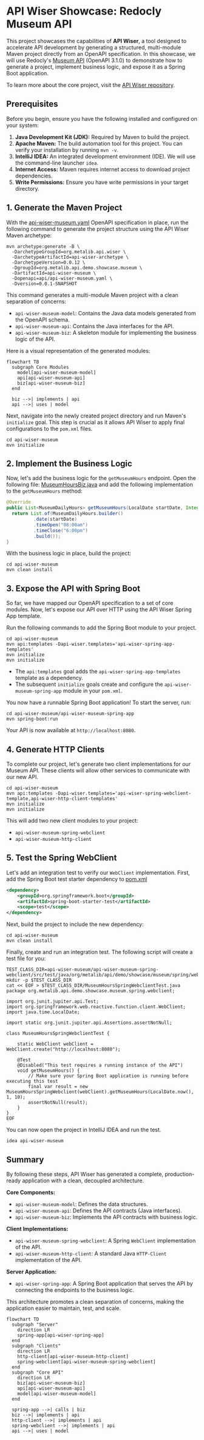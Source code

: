 # API Wiser Showcase: Redocly Museum API

This project showcases the capabilities of **API Wiser**, a tool designed to accelerate API development by generating a structured, multi-module Maven project directly from an OpenAPI specification. In this showcase, we will use Redocly's [Museum API](https://redocly.com/demo/openapi/museum-api) (OpenAPI 3.1.0) to demonstrate how to generate a project, implement business logic, and expose it as a Spring Boot application.

To learn more about the core project, visit the [API Wiser repository](https://github.com/org-metalib/api-wiser).

## Prerequisites

Before you begin, ensure you have the following installed and configured on your system:

1. **Java Development Kit (JDK):** Required by Maven to build the project.
2. **Apache Maven:** The build automation tool for this project. You can verify your installation by running `mvn -v`.
3. **IntelliJ IDEA:** An integrated development environment (IDE). We will use the command-line launcher `idea`.
4. **Internet Access:** Maven requires internet access to download project dependencies.
5. **Write Permissions:** Ensure you have write permissions in your target directory.

## 1\. Generate the Maven Project

With the [api-wiser-museum.yaml](api/api-wiser-museum.yaml) OpenAPI specification in place, run the following command to generate the project structure using the API Wiser Maven archetype:

```shell
mvn archetype:generate -B \
  -DarchetypeGroupId=org.metalib.api.wiser \
  -DarchetypeArtifactId=api-wiser-archetype \
  -DarchetypeVersion=0.0.12 \
  -DgroupId=org.metalib.api.demo.showcase.museum \
  -DartifactId=api-wiser-museum \
  -Dopenapi=api/api-wiser-museum.yaml \
  -Dversion=0.0.1-SNAPSHOT
```

This command generates a multi-module Maven project with a clean separation of concerns:

* `api-wiser-museum-model`: Contains the Java data models generated from the OpenAPI schema.
* `api-wiser-museum-api`: Contains the Java interfaces for the API.
* `api-wiser-museum-biz`: A skeleton module for implementing the business logic of the API.

Here is a visual representation of the generated modules:

```mermaid
flowchart TB
  subgraph Core Modules
    model[api-wiser-museum-model]
    api[api-wiser-museum-api]
    biz[api-wiser-museum-biz]
  end

  biz -->| implements | api
  api -->| uses | model
```

Next, navigate into the newly created project directory and run Maven's `initialize` goal. This step is crucial as it allows API Wiser to apply final configurations to the `pom.xml` files.

```shell
cd api-wiser-museum
mvn initialize
```

## 2\. Implement the Business Logic

Now, let's add the business logic for the `getMuseumHours` endpoint. Open the following file: 
[MuseumHoursBiz.java](api-wiser-museum/api-wiser-museum-biz/src/main/java/org/metalib/api/demo/showcase/museum/biz/MuseumHoursBiz.java)
and add the following implementation to the `getMuseumHours` method:

```java
@Override
public List<MuseumDailyHours> getMuseumHours(LocalDate startDate, Integer page, Integer limit) {
  return List.of(MuseumDailyHours.builder()
          .date(startDate)
          .timeOpen("08:00am")
          .timeClose("6:00pm")
          .build());
}
```

With the business logic in place, build the project:

```shell
cd api-wiser-museum
mvn clean install
```

## 3\. Expose the API with Spring Boot

So far, we have mapped our OpenAPI specification to a set of core modules. Now, let's expose our API over HTTP using the API Wiser Spring App template.

Run the following commands to add the Spring Boot module to your project.

```shell
cd api-wiser-museum
mvn api:templates -Dapi-wiser.templates='api-wiser-spring-app-templates'
mvn initialize
mvn initialize
```

* The `api:templates` goal adds the `api-wiser-spring-app-templates` template as a dependency.
* The subsequent `initialize` goals create and configure the `api-wiser-museum-spring-app` module in your `pom.xml`.

You now have a runnable Spring Boot application\! To start the server, run:

```shell
cd api-wiser-museum/api-wiser-museum-spring-app
mvn spring-boot:run
```

Your API is now available at `http://localhost:8080`.

## 4\. Generate HTTP Clients

To complete our project, let's generate two client implementations for our Museum API. These clients will allow other services to communicate with our new API.

```shell
cd api-wiser-museum
mvn api:templates -Dapi-wiser.templates='api-wiser-spring-webclient-template,api-wiser-http-client-templates'
mvn initialize
mvn initialize
```

This will add two new client modules to your project:

* `api-wiser-museum-spring-webclient`
* `api-wiser-museum-http-client`

## 5\. Test the Spring WebClient

Let's add an integration test to verify our `WebClient` implementation. First, add the Spring Boot test starter dependency to 
[pom.xml](api-wiser-museum/api-wiser-museum-spring-webclient/pom.xml)

```xml
<dependency>
    <groupId>org.springframework.boot</groupId>
    <artifactId>spring-boot-starter-test</artifactId>
    <scope>test</scope>
</dependency>
```

Next, build the project to include the new dependency:

```shell
cd api-wiser-museum
mvn clean install
```

Finally, create and run an integration test. The following script will create a test file for you:

```shell
TEST_CLASS_DIR=api-wiser-museum/api-wiser-museum-spring-webclient/src/test/java/org/metalib/api/demo/showcase/museum/spring/webclient
mkdir -p $TEST_CLASS_DIR
cat << EOF > $TEST_CLASS_DIR/MuseumHoursSpringWebclientTest.java
package org.metalib.api.demo.showcase.museum.spring.webclient;

import org.junit.jupiter.api.Test;
import org.springframework.web.reactive.function.client.WebClient;
import java.time.LocalDate;

import static org.junit.jupiter.api.Assertions.assertNotNull;

class MuseumHoursSpringWebclientTest {

    static WebClient webClient = WebClient.create("http://localhost:8080");

    @Test
    @Disabled("This test requires a running instance of the API")
    void getMuseumHours() {
        // Make sure your Spring Boot application is running before executing this test
        final var result = new MuseumHoursSpringWebclient(webClient).getMuseumHours(LocalDate.now(), 1, 10);
        assertNotNull(result);
    }
}
EOF
```

You can now open the project in IntelliJ IDEA and run the test.

```shell
idea api-wiser-museum
```

## Summary

By following these steps, API Wiser has generated a complete, production-ready application with a clean, decoupled architecture.

**Core Components:**

* `api-wiser-museum-model`: Defines the data structures.
* `api-wiser-museum-api`: Defines the API contracts (Java interfaces).
* `api-wiser-museum-biz`: Implements the API contracts with business logic.

**Client Implementations:**

* `api-wiser-museum-spring-webclient`: A Spring `WebClient` implementation of the API.
* `api-wiser-museum-http-client`: A standard Java `HTTP-Client` implementation of the API.

**Server Application:**

* `api-wiser-spring-app`: A Spring Boot application that serves the API by connecting the endpoints to the business logic.

This architecture promotes a clean separation of concerns, making the application easier to maintain, test, and scale.

```mermaid
flowchart TD
  subgraph "Server"
    direction LR
    spring-app[api-wiser-spring-app]
  end
  subgraph "Clients"
    direction LR
    http-client[api-wiser-museum-http-client]
    spring-webclient[api-wiser-museum-spring-webclient]
  end
  subgraph "Core API"
    direction LR
    biz[api-wiser-museum-biz]
    api[api-wiser-museum-api]
    model[api-wiser-museum-model]
  end

  spring-app -->| calls | biz
  biz -->| implements | api
  http-client -->| implements | api
  spring-webclient -->| implements | api
  api -->| uses | model
```
